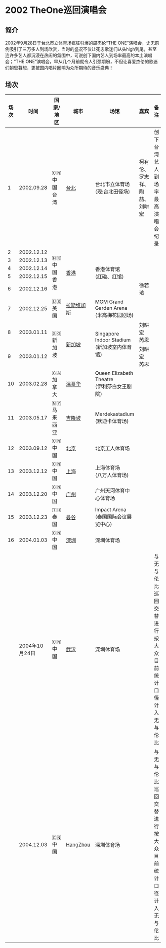 # 2002 TheOne巡回演唱会

## 简介
2002年9月28日于台北市立体育场疯狂引爆的周杰伦“THE ONE”演唱会，史无前例吸引了三万多人到场欣赏，当时的盛况不仅让死忠歌迷们从头high到尾，甚至连许多艺人都沉浸在热闹的氛围中，可说创下国内艺人到场率最高的本土演唱会；“THE ONE”演唱会，早从几个月前就令人引颈期盼，不但让喜爱杰伦的歌迷们朝思暮想，更被国内唱片圈喻为众所期待的音乐盛典！

## 场次

<table>
    <thead> <!-- 表头区域 -->
        <tr>
            <th>场次</th>
            <th>时间</th>
            <th>国家/地区</th>
            <th>城市</th>
            <th>场馆</th>
            <th>嘉宾</th>
            <th>备注</th>
        </tr>
    </thead>
    <tbody> <!-- 表格主体 -->
        <tr>
            <td>1</td>
            <td>2002.09.28</td>
            <td>🇨🇳 中国台湾</td>
            <td><a href="/show/Concert/2002TheOne/2002Taipei">台北</a></td>
            <td>台北市立体育场<br>(现:台北田径场)</td>
            <td>柯有伦、罗志祥、陶喆、刘畊宏</td>
            <td>创下台湾艺人到场率最高演唱会纪录</td>
        </tr>
        <tr>
            <td>2</td>
            <td>2002.12.12</td>
            <td rowspan="5">🇭🇰 中国香港</td>
            <td rowspan="5"><a href="/show/Concert/2002TheOne/2002HongKong">香港</a></td>
            <td rowspan="5">香港体育馆<br>(红磡、红馆)</td>
            <td></td>
            <td></td>
        </tr>
        <tr>
            <td>3</td>
            <td>2002.12.13</td>
            <td></td>
            <td></td>
        </tr>
        <tr>
            <td>4</td>
            <td>2002.12.14</td>
            <td></td>
            <td></td>
        </tr>
        <tr>
            <td>5</td>
            <td>2002.12.15</td>
            <td></td>
            <td></td>
        </tr>
        <tr>
            <td>6</td>
            <td>2002.12.16</td>
            <td>徐若瑄</td>
            <td></td>
        </tr>
        <tr>
            <td>7</td>
            <td>2002.12.25</td>
            <td>🇺🇸 美国</td>
            <td><a href="/show/Concert/2002TheOne/2002LasVegas">拉斯维加斯</a></td>
            <td>MGM Grand Garden Arena<br>(米高梅花园剧场)</td>
            <td></td>
            <td></td>
        </tr>
        <tr>
            <td>8</td>
            <td>2003.01.11</td>
            <td rowspan="2">🇸🇬 新加坡</td>
            <td rowspan="2"><a href="/show/Concert/2002TheOne/2003Singapore">新加坡</a></td>
            <td rowspan="2">Singapore Indoor Stadium<br>(新加坡室内体育馆)</td>
            <td>刘畊宏<br>芮恩</td>
            <td></td>
        </tr>
        <tr>
            <td>9</td>
            <td>2003.01.12</td>
            <td>刘畊宏<br>芮恩</td>
            <td></td>
        </tr>
        <tr>
            <td>10</td>
            <td>2003.02.28</td>
            <td>🇨🇦 加拿大</td>
            <td><a href="/show/Concert/2002TheOne/2003Vancouver">温哥华</a></td>
            <td>Queen Elizabeth Theatre<br>(伊利莎白女王剧院)</td>
            <td></td>
            <td></td>
        </tr>
        <tr>
            <td>11</td>
            <td>2003.05.17</td>
            <td>🇲🇾 马来西亚</td>
            <td><a href="/show/Concert/2002TheOne/2003KualaLumpur">吉隆坡</a></td>
            <td>Merdekastadium<br>(默迪卡体育场)</td>
            <td></td>
            <td></td>
        </tr>
        <tr>
            <td>12</td>
            <td>2003.09.12</td>
            <td>🇨🇳 中国</td>
            <td><a href="/show/Concert/2002TheOne/2003BeiJing.html">北京</a></td>
            <td>北京工人体育场</td>
            <td></td>
            <td></td>
        </tr>
        <tr>
            <td>13</td>
            <td>2003.12.12</td>
            <td>🇨🇳 中国</td>
            <td><a href="/show/Concert/2002TheOne/2003ShangHai.html">上海</a></td>
            <td>上海体育场<br>(八万人体育场)</td>
            <td></td>
            <td></td>
        </tr>
        <tr>
            <td>14</td>
            <td>2003.12.20</td>
            <td>🇨🇳 中国</td>
            <td><a href="/show/Concert/2002TheOne/2003GuangZhou.html">广州</a></td>
            <td>广州天河体育中心体育场</td>
            <td></td>
            <td></td>
        </tr>
        <tr>
            <td>15</td>
            <td>2003.12.23</td>
            <td>🇹🇭 泰国</td>
            <td><a href="/show/Concert/2002TheOne/2003Bangkok.html">曼谷</a></td>
            <td>Impact Arena<br>(泰国国际会议展览中心)</td>
            <td></td>
            <td></td>
        </tr>
        <tr>
            <td>16</td>
            <td>2004.01.03</td>
            <td>🇨🇳 中国</td>
            <td><a href="/show/Concert/2002TheOne/2004ShenZhen.html">深圳</a></td>
            <td>深圳体育场</td>
            <td></td>
            <td></td>
        </tr>
            <tr>
            <td></td>
            <td>2004年10月24日</td>
            <td>🇨🇳 中国</td>
            <td><a href="/show/Concert/2002TheOne/2004WuHan.html">武汉</a></td>
            <td>深圳体育场</td>
            <td></td>
            <td>与无与伦比巡回交替进行<br/>按大众目前统计口径计入无与伦比</td>
        </tr>
            <tr>
            <td></td>
            <td>2004.12.03</td>
            <td>🇨🇳 中国</td>
            <td><a href="/show/Concert/2002TheOne/2004SHangZhou.html">HangZhou</a></td>
            <td>深圳体育场</td>
            <td></td>
            <td>与无与伦比巡回交替进行<br/>按大众目前统计口径计入无与伦比</td>
        </tr>
    </tbody>
</table>